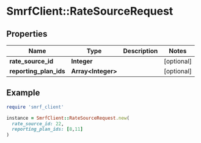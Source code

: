 # SmrfClient::RateSourceRequest

## Properties

| Name | Type | Description | Notes |
| ---- | ---- | ----------- | ----- |
| **rate_source_id** | **Integer** |  | [optional] |
| **reporting_plan_ids** | **Array&lt;Integer&gt;** |  | [optional] |

## Example

```ruby
require 'smrf_client'

instance = SmrfClient::RateSourceRequest.new(
  rate_source_id: 22,
  reporting_plan_ids: [8,11]
)
```

